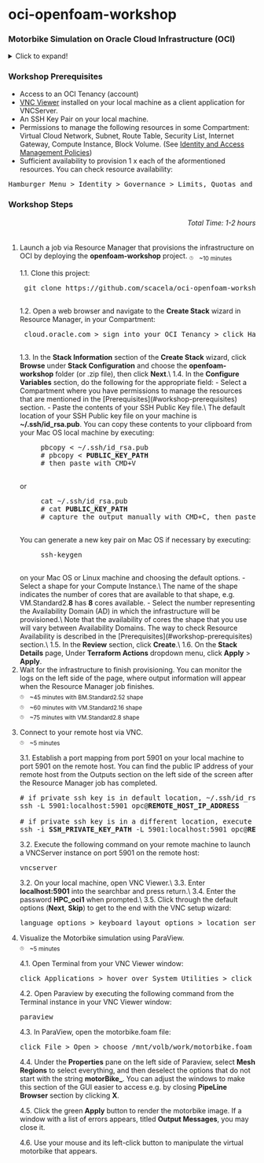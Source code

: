 # oci-openfoam-workshop

### Motorbike Simulation on Oracle Cloud Infrastructure (OCI)
<details>
  <summary>Click to expand!</summary>
  <div style="text-align:center"><img src="./pictures/motorbike.png"/></div>
</details>

### Workshop Prerequisites
- Access to an OCI Tenancy (account)
- [VNC Viewer](https://www.realvnc.com/en/connect/download/viewer/) installed on your local machine as a client application for VNCServer.
- An SSH Key Pair on your local machine.
- Permissions to manage the following resources in some Compartment: Virtual Cloud Network, Subnet, Route Table, Security List, Internet Gateway, Compute Instance, Block Volume. (See [Identity and Access Management Policies](https://docs.oracle.com/en-us/iaas/data-safe/doc/iam-policies.html))
- Sufficient availability to provision 1 x each of the aformentioned resources. You can check resource availability:
<pre>
Hamburger Menu &gt Identity &gt Governance &gt Limits, Quotas and Usage
</pre>

### Workshop Steps
###### <p align="right">Total Time: 1-2 hours</p>
1. Launch a job via Resource Manager that provisions the infrastructure on OCI by deploying the <b>openfoam-workshop</b> project.
	<sub><sup><sub>:clock3:</sub></sup></sub>
	&nbsp;
	<sub>~10 minutes</sub>
	<p></p>
	1.1. Clone this project:
	<p></p>
	<pre>
	git clone https://github.com/scacela/oci-openfoam-workshop
	</pre>
	1.2. Open a web browser and navigate to the <b>Create Stack</b> wizard in Resource Manager, in your Compartment:
	<p></p>
	<pre>
	cloud.oracle.com &gt sign into your OCI Tenancy &gt click Hamburger Menu &gt hover over <b>Resource Manager</b> &gt click <b>Stacks</b> &gt choose your Compartment from the dropdown menu under <b>List Scope</b> &gt click <b>Create Stack</b>
	</pre>
	1.3. In the <b>Stack Information</b> section of the <b>Create Stack</b> wizard, click <b>Browse</b> under <b>Stack Configuration</b> and choose the <b>openfoam-workshop</b> folder (or .zip file), then click <b>Next</b>.\
	1.4. In the <b>Configure Variables</b> section, do the following for the appropriate field:
	- Select a Compartment where you have permissions to manage the resources that are mentioned in the [Prerequisites](#workshop-prerequisites) section.
	- Paste the contents of your SSH Public Key file.\
	The default location of your SSH Public key file on your machine is <b>~/.ssh/id_rsa.pub</b>. You can copy these contents to your clipboard from your Mac OS local machine by executing:
		<p></p>
		<pre>
		pbcopy &lt ~/.ssh/id_rsa.pub
		# pbcopy &lt <b>PUBLIC_KEY_PATH</b>
		# then paste with CMD+V
		</pre>
		<p>or</p>
		<pre>
		cat ~/.ssh/id_rsa.pub
		# cat <b>PUBLIC_KEY_PATH</b>
		# capture the output manually with CMD+C, then paste with CMD+V
		</pre>
		<p>You can generate a new key pair on Mac OS if necessary by executing:</p>
		<pre>
		ssh-keygen
		</pre>
		on your Mac OS or Linux machine and choosing the default options.
	- Select a shape for your Compute Instance.\
	The name of the shape indicates the number of cores that are available to that shape, e.g. VM.Standard2.<b>8</b> has <b>8</b> cores available.
	- Select the number representing the Availability Domain (AD) in which the infrastructure will be provisioned.\
	Note that the availability of cores the shape that you use will vary between Availability Domains. The way to check Resource Availability is described in the [Prerequisites](#workshop-prerequisites) section.\
	1.5. In the <b>Review</b> section, click <b>Create</b>.\
	1.6. On the <b>Stack Details</b> page, Under <b>Terraform Actions</b> dropdown menu, click <b>Apply</b> > <b>Apply</b>.
2. Wait for the infrastructure to finish provisioning. You can monitor the logs on the left side of the page, where output information will appear when the Resource Manager job finishes.\
	<sub><sup><sub>:clock3:</sub></sup></sub>
	&nbsp;
	<sub>~45 minutes with BM.Standard2.52 shape</sub>\
	<sub><sup><sub>:clock3:</sub></sup></sub>
	&nbsp;
	<sub>~60 minutes with VM.Standard2.16 shape</sub>\
	<sub><sup><sub>:clock3:</sub></sup></sub>
	&nbsp;
	<sub>~75 minutes with VM.Standard2.8 shape</sub>
	<p></p>
3.	Connect to your remote host via VNC.\
	<sub><sup><sub>:clock3:</sub></sup></sub>
	&nbsp;
	<sub>~5 minutes</sub>
	<p></p>
	3.1. Establish a port mapping from port 5901 on your local machine to port 5901 on the remote host. You can find the public IP address of your remote host from the Outputs section on the left side of the screen after the Resource Manager job has completed.
	<p></p>
	<pre>
	# if private ssh key is in default location, ~/.ssh/id_rsa
	ssh -L 5901:localhost:5901 opc@<b>REMOTE_HOST_IP_ADDRESS</b>
	&nbsp;
	# if private ssh key is in a different location, execute this command:
	ssh -i <b>SSH_PRIVATE_KEY_PATH</b> -L 5901:localhost:5901 opc@<b>REMOTE_HOST_IP_ADDRESS</b>
	</pre>
	<p></p>
	3.2. Execute the following command on your remote machine to launch a VNCServer instance on port 5901 on the remote host:
	<p></p>
	<pre>
	vncserver
	</pre>
	<p></p>
	3.2. On your local machine, open VNC Viewer.\
	3.3. Enter <b>localhost:5901</b> into the searchbar and press return.\
	3.4. Enter the password <b>HPC_oci1</b> when prompted.\
	3.5. Click through the default options (<b>Next</b>, <b>Skip</b>) to get to the end with the VNC setup wizard:
	<p></p>
	<pre>
	language options &gt keyboard layout options &gt location services options &gt connect online accounts options
	</pre>
	<p></p>
4.	Visualize the Motorbike simulation using ParaView.\
	<sub><sup><sub>:clock3:</sub></sup></sub>
	&nbsp;
	<sub>~5 minutes</sub>
	<p></p>
	4.1. Open Terminal from your VNC Viewer window:
	<p></p>
	<pre>
	click Applications &gt hover over System Utilities &gt click Terminal
	</pre>
	<p></p>
	4.2. Open Paraview by executing the following command from the Terminal instance in your VNC Viewer window:
	<p></p>
	<pre>
	paraview
	</pre>
	<p></p>
	4.3. In ParaView, open the motorbike.foam file:
	<p></p>
	<pre>
	click File > Open > choose /mnt/volb/work/motorbike.foam
	</pre>
	<p></p>
	4.4. Under the <b>Properties</b> pane on the left side of Paraview, select <b>Mesh Regions</b> to select everything, and then deselect the options that do not start with the string <b>motorBike_</b>. You can adjust the windows to make this section of the GUI easier to access e.g. by closing <b>PipeLine Browser</b> section by clicking <b>X</b>.
	<p></p>
	4.5. Click the green <b>Apply</b> button to render the motorbike image. If a window with a list of errors appears, titled <b>Output Messages</b>, you may close it.
	<p></p>
	4.6. Use your mouse and its left-click button to manipulate the virtual motorbike that appears.

